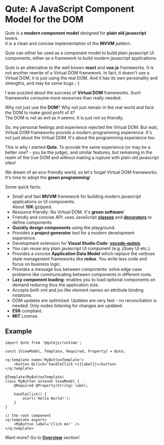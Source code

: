 # Qute: A JavaScript Component Model for the DOM

Qute is a **modern component model** designed for **plain old javascript** lovers.  \
It is a clean and concise implementation of the **MVVM** pattern.

Qute can either be used as a component model to build plain javascript UI components, either as a framework to build modern javascript applications.

Qute is an alternative to the well known **react** and **vue.js** frameworks. It is not another rewrite of a Virtual DOM framework. In fact, it doesn't use a Virtual DOM, it is just using the real DOM. And it has its own personality and strengths, and may be some bugs ;-)

I was puzzled about the success of **Virtual DOM** frameworks. Such frameworks consume more resources than really needed.

Why not just use the **DOM**? Why not just remain in the real world and face the DOM to make good profit of it?  \
The DOM is not as evil as it seems. It is just not so friendly.

So, my personal feelings and experience rejected the Virtual DOM. But wait, Virtual DOM frameworks provide a modern programming experience. It's not just about the Virtual DOM. It's about the programming experience too.

This is why I started **Qute**. To provide the same experience (or may be a better one? - you be the judge), and similar features, but remaining in the realm of the true DOM and without making a rupture with plain old javascript sites!

We dream of an eco-friendly world, so let's forget Virtual DOM frameworks.  \
It's time to adopt the **green programming**!

Some quick facts:

* Small and fast **MVVM** framework for building modern javascript applications or UI components.  \
About **10K** gzipped.
* Resource friendly: No Virtual DOM. It's **green software**!
* Friendly and concise API: uses JavaScript **[classes](https://developer.mozilla.org/en-US/docs/Web/JavaScript/Reference/Classes)** and **[decorators](https://github.com/tc39/proposal-decorators)** to define components.
* **Quickly design components** using the playground.
* Provides a **project generator** tool for a modern development experience.
* Development extension for **Visual Studio Code**: **[vscode-qutejs](https://marketplace.visualstudio.com/items?itemName=quandora.vscode-qutejs)**.
* You can reuse any plain javascript UI component (e.g. jQuey UI etc.).
* Provides a concise **Application Data Model** which replace the verbose state management frameworks like **redux**. You write less code and focus on business logic.
* Provides a message bus between components: solve edge case problems like communicating between components in different roots.
* **Lazy component loading**: enables you to load optional components on demand reducing thus the application size.
* Accepts both xml and jsx like element names an attribute binding notations.
* DOM updates are optimized. Updates are very fast - no reconciliation is needed. Only nodes listening for changes are updated.
* **ES6** compliant.
* **MIT** License.

## Example

```jsq
import Qute from '@qutejs/runtime';

const {ViewModel, Template, Required, Property} = Qute;

<q:template name='MyButtonTemplate'>
    <button @click='handleClick'>{{label}}</button>
</q:template>

@Template(MyButtonTemplate)
class MyButton extends ViewModel {
    @Required @Property(String) label;

    handleClick() {
        alert('Hello World!');
    }
}

// the root component
<q:template export>
    <MyButton label='Click me!' />
</q:template>
```

Want more? Go to **[Overview](#/overview)** section!
